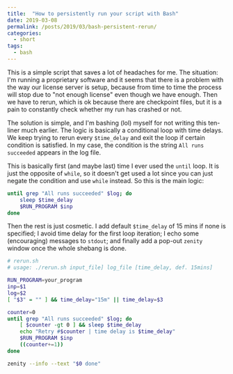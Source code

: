 ```yaml
---
title:  "How to persistently run your script with Bash"
date: 2019-03-08
permalink: /posts/2019/03/bash-persistent-rerun/
categories: 
  - short
tags:
  - bash
---
```

This is a simple script that saves a lot of headaches for me. The situation: I'm running a proprietary software and it seems that there is a problem with the way our license server is setup, because from time to time the process will stop due to "not enough license" even though we have enough. Then we have to rerun, which is ok because there are checkpoint files, but it is a pain to constantly check whether my run has crashed or not.

The solution is simple, and I'm bashing (lol) myself for not writing this ten-liner much earlier. The logic is basically a conditional loop with time delays. We keep trying to rerun every `$time_delay` and exit the loop if certain condition is satisfied. In my case, the condition is the string `All runs succeeded` appears in the log file.

This is basically first (and maybe last) time I ever used the `until` loop. It is just the opposite of `while`, so it doesn't get used a lot since you can just negate the condition and use `while` instead. So this is the main logic:

```bash
until grep "All runs succeeded" $log; do
    sleep $time_delay
    $RUN_PROGRAM $inp 
done
```

Then the rest is just cosmetic. I add default `$time_delay` of 15 mins if none is specified; I avoid time delay for the first loop iteration; I echo some (encouraging) messages to `stdout`; and finally add a pop-out `zenity` window once the whole shebang is done. 

```bash
# rerun.sh
# usage: ./rerun.sh input_file] log_file [time_delay, def. 15mins]

RUN_PROGRAM=your_program
inp=$1
log=$2
[ "$3" = "" ] && time_delay="15m" || time_delay=$3

counter=0
until grep "All runs succeeded" $log; do
    [ $counter -gt 0 ] && sleep $time_delay
    echo "Retry #$counter | time delay is $time_delay"
    $RUN_PROGRAM $inp 
    ((counter+=1))
done

zenity --info --text "$0 done"
```
